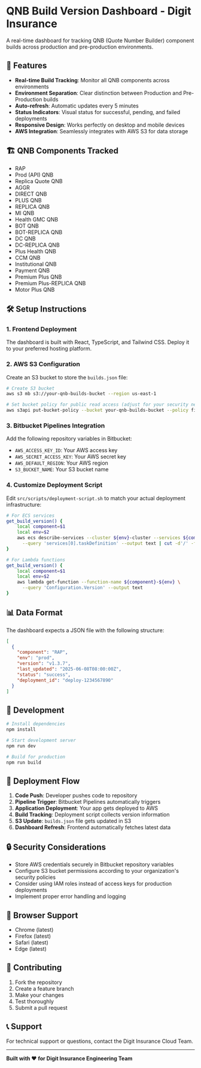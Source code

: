 
# QNB Build Version Dashboard - Digit Insurance

A real-time dashboard for tracking QNB (Quote Number Builder) component builds across production and pre-production environments.

## 🚀 Features

- **Real-time Build Tracking**: Monitor all QNB components across environments
- **Environment Separation**: Clear distinction between Production and Pre-Production builds
- **Auto-refresh**: Automatic updates every 5 minutes
- **Status Indicators**: Visual status for successful, pending, and failed deployments
- **Responsive Design**: Works perfectly on desktop and mobile devices
- **AWS Integration**: Seamlessly integrates with AWS S3 for data storage

## 🏗️ QNB Components Tracked

- RAP
- Prod (API) QNB
- Replica Quote QNB  
- AGGR
- DIRECT QNB
- PLUS QNB
- REPLICA QNB
- MI QNB
- Health GMC QNB
- BOT QNB
- BOT-REPLICA QNB
- DC QNB
- DC-REPLICA QNB
- Plus Health QNB
- CCM QNB
- Institutional QNB
- Payment QNB
- Premium Plus QNB
- Premium Plus-REPLICA QNB
- Motor Plus QNB

## 🛠️ Setup Instructions

### 1. Frontend Deployment

The dashboard is built with React, TypeScript, and Tailwind CSS. Deploy it to your preferred hosting platform.

### 2. AWS S3 Configuration

Create an S3 bucket to store the `builds.json` file:

```bash
# Create S3 bucket
aws s3 mb s3://your-qnb-builds-bucket --region us-east-1

# Set bucket policy for public read access (adjust for your security needs)
aws s3api put-bucket-policy --bucket your-qnb-builds-bucket --policy file://bucket-policy.json
```

### 3. Bitbucket Pipelines Integration

Add the following repository variables in Bitbucket:

- `AWS_ACCESS_KEY_ID`: Your AWS access key
- `AWS_SECRET_ACCESS_KEY`: Your AWS secret key
- `AWS_DEFAULT_REGION`: Your AWS region
- `S3_BUCKET_NAME`: Your S3 bucket name

### 4. Customize Deployment Script

Edit `src/scripts/deployment-script.sh` to match your actual deployment infrastructure:

```bash
# For ECS services
get_build_version() {
    local component=$1
    local env=$2
    aws ecs describe-services --cluster ${env}-cluster --services ${component} \
      --query 'services[0].taskDefinition' --output text | cut -d'/' -f2
}

# For Lambda functions
get_build_version() {
    local component=$1
    local env=$2
    aws lambda get-function --function-name ${component}-${env} \
      --query 'Configuration.Version' --output text
}
```

## 📊 Data Format

The dashboard expects a JSON file with the following structure:

```json
[
  {
    "component": "RAP",
    "env": "prod",
    "version": "v1.3.7",
    "last_updated": "2025-06-08T08:00:00Z",
    "status": "success",
    "deployment_id": "deploy-1234567890"
  }
]
```

## 🔧 Development

```bash
# Install dependencies
npm install

# Start development server
npm run dev

# Build for production
npm run build
```

## 🚀 Deployment Flow

1. **Code Push**: Developer pushes code to repository
2. **Pipeline Trigger**: Bitbucket Pipelines automatically triggers
3. **Application Deployment**: Your app gets deployed to AWS
4. **Build Tracking**: Deployment script collects version information
5. **S3 Update**: `builds.json` file gets updated in S3
6. **Dashboard Refresh**: Frontend automatically fetches latest data

## 🔒 Security Considerations

- Store AWS credentials securely in Bitbucket repository variables
- Configure S3 bucket permissions according to your organization's security policies
- Consider using IAM roles instead of access keys for production deployments
- Implement proper error handling and logging

## 📱 Browser Support

- Chrome (latest)
- Firefox (latest)
- Safari (latest)
- Edge (latest)

## 🤝 Contributing

1. Fork the repository
2. Create a feature branch
3. Make your changes
4. Test thoroughly
5. Submit a pull request

## 📞 Support

For technical support or questions, contact the Digit Insurance Cloud Team.

---

**Built with ❤️ for Digit Insurance Engineering Team**
